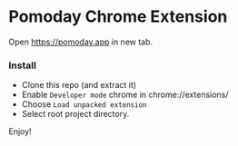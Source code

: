 # Pomoday Chrome Extension

Open https://pomoday.app in new tab.

### Install
- Clone this repo (and extract it)
- Enable `Developer mode` chrome in chrome://extensions/
- Choose `Load unpacked extension`
- Select root project directory.

Enjoy!
